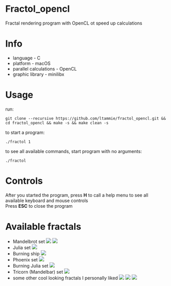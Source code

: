 # Fractol_opencl
Fractal rendering program with OpenCL ot speed up calculations

# Info
* language - C
* platform - macOS
* parallel calculations - OpenCL
* graphic library - minilibx

# Usage
run:  
```
git clone --recursive https://github.com/ltammie/fractol_opencl.git && cd fractol_opencl && make -s && make clean -s
```
to start a program:  
```
./fractol 1
```
to see all available commands, start program with no arguments:  
```
./fractol
```

# Controls
After you started the program, press **H** to call a help menu to see all available keyboard and mouse controls  
Press **ESC** to close the program

# Available fractals
* Mandelbrot set
![](https://github.com/ltammie/fractol_opencl/blob/master/ex/mandelbrot.png)
![](https://github.com/ltammie/fractol_opencl/blob/master/ex/6.png)
* Julia set
![](https://github.com/ltammie/fractol_opencl/blob/master/ex/julia.png)
* Burning ship
![](https://github.com/ltammie/fractol_opencl/blob/master/ex/ship.png)
* Phoenix set
![](https://github.com/ltammie/fractol_opencl/blob/master/ex/phoenix.png)
* Burning Julia set
![](https://github.com/ltammie/fractol_opencl/blob/master/ex/bjulia.png)
* Tricorn (Mandelbar) set
![](https://github.com/ltammie/fractol_opencl/blob/master/ex/tricorn.png)
* some other cool looking fractals I personally liked
![](https://github.com/ltammie/fractol_opencl/blob/master/ex/4.png)
![](https://github.com/ltammie/fractol_opencl/blob/master/ex/ms.png)
![](https://github.com/ltammie/fractol_opencl/blob/master/ex/amoeba.png)
